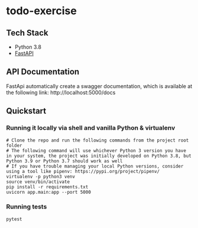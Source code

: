 # todo-exercise

## Tech Stack
- Python 3.8
- [FastAPI](https://fastapi.tiangolo.com/)

## API Documentation
FastApi automatically create a swagger documentation, which is available at the following link: 
http://localhost:5000/docs
 
## Quickstart
### Running it locally via shell and vanilla Python & virtualenv 
```shell script
# Clone the repo and run the following commands from the project root folder
# The following command will use whichever Python 3 version you have in your system, the project was initially developed on Python 3.8, but Python 3.9 or Python 3.7 should work as well 
# If you have trouble managing your local Python versions, consider using a tool like pipenv: https://pypi.org/project/pipenv/
virtualenv -p python3 venv
source venv/bin/activate
pip install -r requirements.txt
uvicorn app.main:app --port 5000
```

### Running tests
```shell script
pytest
```
